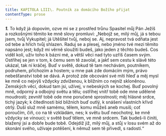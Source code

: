 ```yaml
---
title: KAPITOLA LIII\. Poutník za domácího Božího přijat
contentType: prose
---
```


<section>

**_1._** To když já dopovím, ozve mi se z prostřed trůnu Spasitel můj Pán Ježíš a rozkošnými těmito ke mně slovy promluví: „Nebojž se, milý můj, já s tebou jsem, tvůj Vykupitel; já Utěšitel tvůj, neboj se. Aj, nepravost tvá odňata jest od tebe a hřích tvůj shlazen. Raduj se a plesej, nebo jméno tvé mezi těmito napsáno jest; když mi věrně sloužiti budeš, jako jeden z těchto budeš. Cos viděl koli, uživ toho k bázni mé, a větší věci nad tyto uzříš časem svým. Ostříhej se jen v tom, k čemu sem tě zavolal, a jakť sem cestu k slávě této ukázal, tak ní kráčej. Buď v světě, dokud tě tam nechávám, poutníkem, podruhem, příchozím a hostem; u mne pak zde domácím mým, právo nebešťanství tobě se dává. A protož zde obcování své míti hleď a měj mysl ke mně co nejvýš vždycky zdviženou, k bližním co nejníž skloněnou. Zemských věcí, dokud tam jsi, užívej, v nebeských se kochej. Buď povolný mně, odporný a odbojný světu a tělu; ostříhej vnitř tobě ode mne udělené moudrosti; zevnitř tobě ode mne poručené sprostnosti; měj hlásné srdce, tichý jazyk; k čitedlnosti bíd bližních buď outlý, k snášení vlastních křivd otrlý. Duší služ mně samému, tělem, komu můžeš aneb musíš; coť poroučím, čiň, co na tě vzkládám, nes; k světu buď neochotný, ke mně vždycky se vinoucí; v světě buď tělem, ve mně srdcem. Tak budeš-li činiti, blažený jsi a dobře bude tobě. Odejdiž již, milý můj, a stůj v losu svém až do skonání svého, užívaje potěšení, k němuž sem tě přivedl, s radostí.“

</section>
